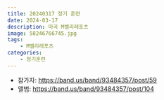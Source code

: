 ```yaml
---
title: 20240317 정기 훈련
date: 2024-03-17
description: 마곡 M밸리레포츠
image: 58246766745.jpg
tags:
    - M밸리레포츠
categories:
    - 정기훈련
---
```


- 참가자: https://band.us/band/93484357/post/59
- 앨범: https://band.us/band/93484357/post/104